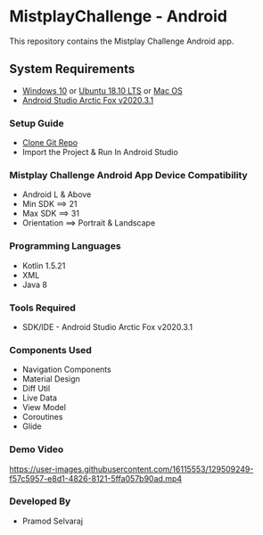 # MistplayChallenge - Android

This repository contains the Mistplay Challenge Android app.<br>

## System Requirements

- [Windows 10](https://www.microsoft.com/en-in/software-download/windows10)
  or [Ubuntu 18.10 LTS](https://ubuntu.com/#download)
  or [Mac OS](https://www.apple.com/in/macos/catalina/)
- [Android Studio Arctic Fox v2020.3.1](https://developer.android.com/studio/intro)

### Setup Guide

* [Clone Git Repo](https://github.com/pramod279/MistplayChallenge)
* Import the Project & Run In Android Studio

### Mistplay Challenge Android App Device Compatibility

* Android L & Above
* Min SDK ==> 21
* Max SDK ==> 31
* Orientation ==> Portrait & Landscape

### Programming Languages

* Kotlin 1.5.21
* XML
* Java 8

### Tools Required

* SDK/IDE - Android Studio Arctic Fox v2020.3.1

### Components Used

* Navigation Components
* Material Design
* Diff Util
* Live Data
* View Model
* Coroutines
* Glide

### Demo Video

https://user-images.githubusercontent.com/16115553/129509249-f57c5957-e8d1-4826-8121-5ffa057b90ad.mp4

### Developed By

* Pramod Selvaraj